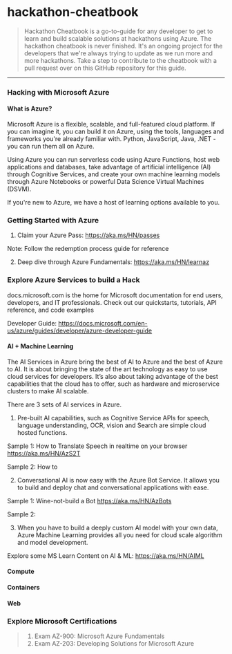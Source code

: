 # hackathon-cheatbook
> Hackathon Cheatbook is a go-to-guide for any developer to get to learn and build scalable solutions at hackathons using Azure. The hackathon cheatbook is never finished. It's an ongoing project for the developers that we're always trying to update as we run more and more hackathons. Take a step to contribute to the cheatbook with a pull request over on this GitHub repository for this guide. 
------------------------------------------------------------------------------------------------------------------------------

### Hacking with Microsoft Azure
#### What is Azure?
Microsoft Azure is a flexible, scalable, and full-featured cloud platform. If you can imagine it, you can build it on Azure, using the tools, languages and frameworks you're already familiar with. Python, JavaScript, Java, .NET - you can run them all on Azure.

Using Azure you can run serverless code using Azure Functions, host web applications and databases, take advantage of artificial intelligence (AI) through Cognitive Services, and create your own machine learning models through Azure Notebooks or powerful Data Science Virtual Machines (DSVM).

If you're new to Azure, we have a host of learning options available to you.

### Getting Started with Azure
1. Claim your Azure Pass: https://aka.ms/HN/passes 

  Note: Follow the redemption process guide for reference

2. Deep dive through Azure Fundamentals: https://aka.ms/HN/learnaz

### Explore Azure Services to build a Hack
docs.microsoft.com is the home for Microsoft documentation for end users, developers, and IT professionals. Check out our quickstarts, tutorials, API reference, and code examples

Developer Guide: https://docs.microsoft.com/en-us/azure/guides/developer/azure-developer-guide

#### AI + Machine Learning
The AI Services in Azure bring the best of AI to Azure and the best of Azure to AI.
It is about bringing the state of the art technology as easy to use cloud services for developers.
It’s also about taking advantage of the best capabilities that the cloud has to offer, such as hardware and microservice clusters to make AI scalable.


There are 3 sets of AI services in Azure. 
1. Pre-built AI capabilities, such as Cognitive Service APIs for speech, language understanding, OCR, vision and Search are simple cloud hosted functions.

Sample 1: How to  Translate Speech in realtime on your browser https://aka.ms/HN/AzS2T

Sample 2: How to

2. Conversational AI is now easy with the Azure Bot Service. It allows you to build and deploy chat and conversational applications with ease.

Sample 1: Wine-not-build a Bot https://aka.ms/HN/AzBots

Sample 2: 

3. When you have to build a deeply custom AI model with your own data, Azure Machine Learning provides all you need for cloud scale algorithm and model development.
> 
> 


Explore some MS Learn Content on AI & ML: https://aka.ms/HN/AIML 

#### Compute

#### Containers

#### Web 

### Explore Microsoft Certifications
> 1. Exam AZ-900: Microsoft Azure Fundamentals
> 2. Exam AZ-203: Developing Solutions for Microsoft Azure


